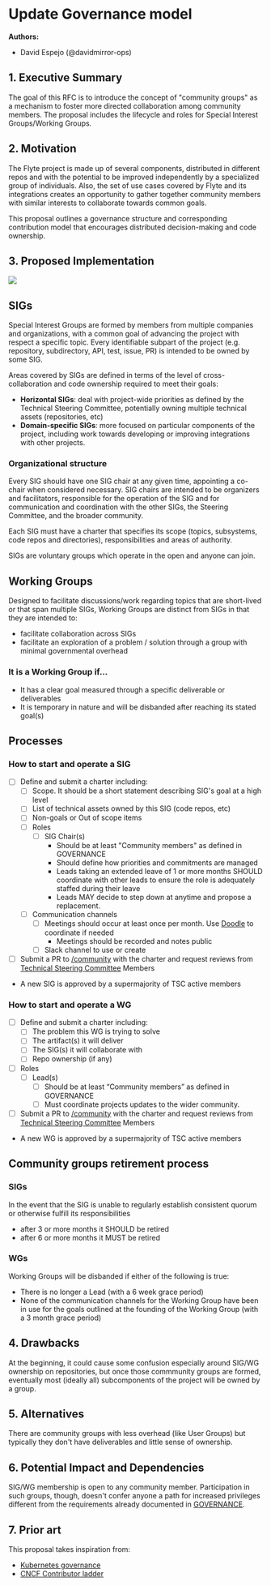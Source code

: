 # Update Governance model

**Authors:**

- David Espejo (@davidmirror-ops)

## 1. Executive Summary

The goal of this RFC is to introduce the concept of "community groups" as a mechanism to foster more directed collaboration among community members. The proposal includes the lifecycle and roles for Special Interest Groups/Working Groups.

## 2. Motivation

 The Flyte project is made up of several components, distributed in different repos and with the potential to be improved independently by a specialized group of individuals. Also, the set of use cases covered by Flyte and its integrations creates an opportunity to gather together community members with similar interests to collaborate towards common goals. 
   
   This proposal outlines a governance structure and corresponding contribution model that encourages distributed decision-making and code ownership.

## 3. Proposed Implementation
![](https://i.imgur.com/d0B0q9U.png)


## SIGs

Special Interest Groups are formed by members from multiple companies and organizations, with a common goal of advancing the project with respect a specific topic. Every identifiable subpart of the project (e.g. repository, subdirectory, API, test, issue, PR) is intended to be owned by some SIG.

Areas covered by SIGs are defined in terms of the level of cross-collaboration and code ownership required to meet their goals:

* **Horizontal SIGs**: deal with project-wide priorities as defined by the Technical Steering Committee, potentially owning multiple technical assets (repositories, etc)
* **Domain-specific SIGs**: more focused on particular components of the project, including work towards developing or improving integrations with other projects.

### Organizational structure

Every SIG should have one SIG chair at any given time, appointing a co-chair when considered necessary. SIG chairs are intended to be organizers and facilitators, responsible for the operation of the SIG and for communication and coordination with the other SIGs, the Steering Committee, and the broader community.

Each SIG must have a charter that specifies its scope (topics, subsystems, code repos and directories), responsibilities and areas of authority.

SIGs are voluntary groups which operate in the open and anyone can join.

## Working Groups

Designed to facilitate discussions/work regarding topics that are short-lived or that span multiple SIGs, Working Groups are distinct from SIGs in that they are intended to:

- facilitate collaboration across SIGs
- facilitate an exploration of a problem / solution through a group with minimal governmental overhead

### It is a Working Group if...

- It has a clear goal measured through a specific deliverable or deliverables
- It is temporary in nature and will be disbanded after reaching its stated goal(s)

## Processes

### How to start and operate a SIG
- [ ] Define and submit a charter including:
  - [ ] Scope. It should be a short statement describing SIG's goal at a high level
  - [ ] List of technical assets owned by this SIG (code repos, etc)
  - [ ] Non-goals or Out of scope items
  - [ ] Roles
    - [ ] SIG Chair(s)
        - Should be at least "Community members" as defined in GOVERNANCE
        - Should define how priorities and commitments are managed
        - Leads taking an extended leave of 1 or more months SHOULD coordinate with other leads to ensure the role is adequately staffed during their leave
        - Leads MAY decide to step down at anytime and propose a replacement.
   - [ ] Communication channels
       - [ ] Meetings should occur at least once per month. Use [Doodle](https://doodle.com/en/) to coordinate if needed
           - Meetings should be recorded and notes public
       - [ ] Slack channel to use or create

- [ ] Submit a PR to [/community](https://github.com/flyteorg/community) with the charter and request reviews from [Technical Steering Committee](https://github.com/flyteorg/community/blob/main/MAINTAINERS.md) Members
-  A new SIG is approved by a supermajority of TSC active members

### How to start and operate a WG

- [ ] Define and submit a charter including:
    - [ ] The problem this WG is trying to solve
    - [ ] The artifact(s) it will deliver
    - [ ] The SIG(s) it will collaborate with
    - [ ] Repo ownership (if any)
- [ ] Roles
    - [ ] Lead(s)
        - [ ] Should be at least “Community members” as defined in GOVERNANCE
        - [ ] Must coordinate projects updates to the wider community.
- [ ] Submit a PR to [/community](https://github.com/flyteorg/community) with the charter and request reviews from [Technical Steering Committee](https://github.com/flyteorg/community/blob/main/MAINTAINERS.md) Members
-  A new WG is approved by a supermajority of TSC active members

## Community groups retirement process

### SIGs
In the event that the SIG is unable to regularly establish consistent quorum or otherwise fulfill its responsibilities

- after 3 or more months it SHOULD be retired
- after 6 or more months it MUST be retired

### WGs

Working Groups will be disbanded if either of the following is true:

- There is no longer a Lead (with a 6 week grace period)
- None of the communication channels for the Working Group have been in use for the goals outlined at the founding of the Working Group (with a 3 month grace period)

## 4. Drawbacks

At the beginning, it could cause some confusion especially around SIG/WG ownership on repositories, but once those commmunity groups are formed, eventually most (ideally all) subcomponents of the project will be owned by a group.

## 5. Alternatives

There are community groups with less overhead (like User Groups) but typically they don't have deliverables and little sense of ownership.

## 6. Potential Impact and Dependencies

SIG/WG membership is open to any community member. Participation in such groups, though, doesn't confer anyone a  path for increased privileges  different from the requirements already documented in  [GOVERNANCE](https://github.com/flyteorg/community/blob/main/GOVERNANCE.md#community-roles-and-path-to-maintainership). 


## 7. Prior art

This proposal takes inspiration from:

- [Kubernetes governance](https://github.com/kubernetes/community/blob/master/governance.md)
- [CNCF Contributor ladder](https://github.com/cncf/project-template/blob/main/CONTRIBUTOR_LADDER.md#contributor-ladder-template)


